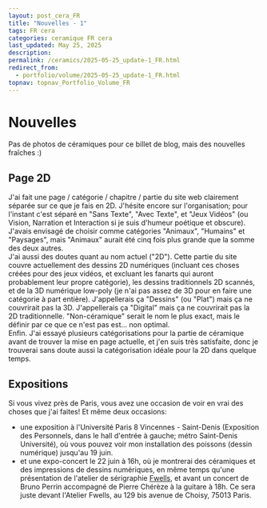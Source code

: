 ```yaml
---
layout: post_cera_FR
title: "Nouvelles - 1"
tags: FR cera
categories: ceramique FR cera
last_updated: May 25, 2025
description: 
permalink: /ceramics/2025-05-25_update-1_FR.html
redirect_from:
  - portfolio/volume/2025-05-25_update-1_FR.html
topnav: topnav_Portfolio_Volume_FR
---
```



# Nouvelles
Pas de photos de céramiques pour ce billet de blog, mais des nouvelles fraîches :)

## Page 2D
J'ai fait une page / catégorie / chapitre / partie du site web clairement séparée sur ce que je fais en 2D. J'hésite encore sur l'organisation; pour l'instant c'est séparé en "Sans Texte", "Avec Texte", et "Jeux Vidéos" (ou Vision, Narration et Interaction si je suis d'humeur poétique et obscure). J'avais envisagé de choisir comme catégories "Animaux", "Humains" et "Paysages", mais "Animaux" aurait été cinq fois plus grande que la somme des deux autres.\
J'ai aussi des doutes quant au nom actuel ("2D"). Cette partie du site couvre actuellement des dessins 2D numériques (incluant ces choses créées pour des jeux vidéos, et excluant les fanarts qui auront probablement leur propre catégorie), les dessins traditionnels 2D scannés, et de la 3D numérique low-poly (je n'ai pas assez de 3D pour en faire une catégorie à part entière). J'appellerais ça "Dessins" (ou "Plat") mais ça ne couvrirait pas la 3D. J'appellerais ça "Digital" mais ça ne couvrirait pas la 2D traditionnelle. "Non-céramique" serait le nom le plus exact, mais le définir par ce que ce n'est pas est... non optimal.\
Enfin. J'ai essayé plusieurs catégorisations pour la partie de céramique avant de trouver la mise en page actuelle, et j'en suis très satisfaite, donc je trouverai sans doute aussi la catégorisation idéale pour la 2D dans quelque temps.

## Expositions
Si vous vivez près de Paris, vous avez une occasion de voir en vrai des choses que j'ai faites! Et même deux occasions:
- une exposition à l'Université Paris 8 Vincennes - Saint-Denis (Exposition des Personnels, dans le hall d'entrée à gauche; métro Saint-Denis Université), où vous pouvez voir mon installation des poissons (dessin numérique) jusqu'au 19 juin.
- et une expo-concert le 22 juin à 16h, où je montrerai des céramiques et des impressions de dessins numériques, en même temps qu'une présentation de l'atelier de sérigraphie [Fwells](https://fwells.com/), et avant un concert de Bruno Perrin accompagné de Pierre Chérèze à la guitare à 18h. Ce sera juste devant l'Atelier Fwells, au 129 bis avenue de Choisy, 75013 Paris.
